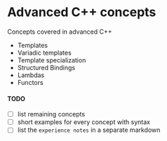 # Advanced C++ concepts

Concepts covered in advanced C++  
* Templates  
* Variadic templates  
* Template specialization  
* Structured Bindings  
* Lambdas  
* Functors  

#### TODO
- [ ] list remaining concepts  
- [ ] short examples for every concept with syntax  
- [ ] list the `experience notes` in a separate markdown  
